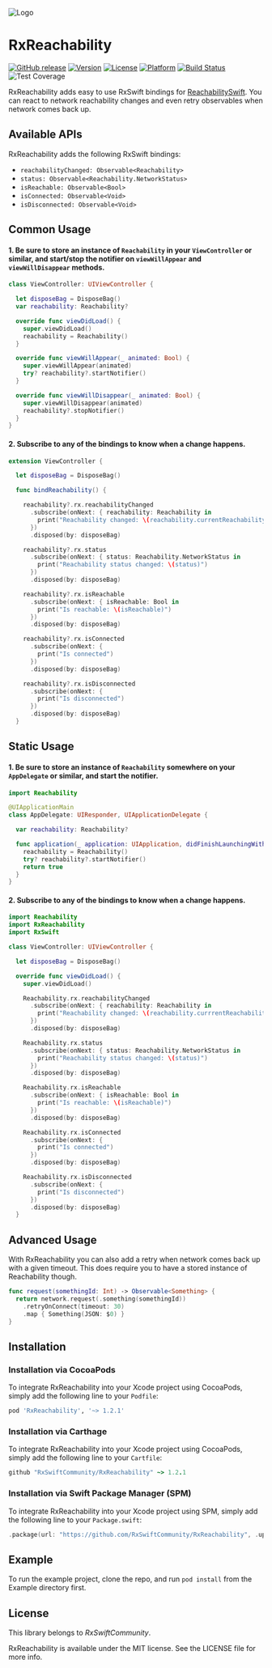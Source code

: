 ![Logo](https://raw.githubusercontent.com/RxSwiftCommunity/RxReachability/master/Assets/Logo.png)

RxReachability
=========
[![GitHub release](https://img.shields.io/github/release/RxSwiftCommunity/rxreachability.svg)](https://github.com/RxSwiftCommunity/rxreachability/releases)
[![Version](https://img.shields.io/cocoapods/v/RxReachability.svg?style=flat)](http://cocoapods.org/pods/RxReachability)
[![License](https://img.shields.io/cocoapods/l/RxReachability.svg?style=flat)](http://cocoapods.org/pods/RxReachability)
[![Platform](https://img.shields.io/cocoapods/p/RxReachability.svg?style=flat)](http://cocoapods.org/pods/RxReachability)
[![Build Status](https://travis-ci.org/RxSwiftCommunity/RxReachability.svg?branch=master)](https://travis-ci.org/RxSwiftCommunity/RxReachability)
![Test Coverage](https://raw.githubusercontent.com/RxSwiftCommunity/RxReachability/master/docs/badge.svg)

RxReachability adds easy to use RxSwift bindings for [ReachabilitySwift](https://github.com/ashleymills/Reachability.swift).
You can react to network reachability changes and even retry observables when network comes back up.

## Available APIs

RxReachability adds the following RxSwift bindings:

- `reachabilityChanged: Observable<Reachability>`
- `status: Observable<Reachability.NetworkStatus>`
- `isReachable: Observable<Bool>`
- `isConnected: Observable<Void>`
- `isDisconnected: Observable<Void>`

## Common Usage

#### 1. Be sure to store an instance of `Reachability` in your `ViewController` or similar, and start/stop the notifier on `viewWillAppear` and `viewWillDisappear` methods.

```swift
class ViewController: UIViewController {

  let disposeBag = DisposeBag()
  var reachability: Reachability?

  override func viewDidLoad() {
    super.viewDidLoad()
    reachability = Reachability()
  }

  override func viewWillAppear(_ animated: Bool) {
    super.viewWillAppear(animated)
    try? reachability?.startNotifier()
  }

  override func viewWillDisappear(_ animated: Bool) {
    super.viewWillDisappear(animated)
    reachability?.stopNotifier()
  }
}

```

#### 2. Subscribe to any of the bindings to know when a change happens.

```swift
extension ViewController {

  let disposeBag = DisposeBag()

  func bindReachability() {

    reachability?.rx.reachabilityChanged
      .subscribe(onNext: { reachability: Reachability in
        print("Reachability changed: \(reachability.currentReachabilityStatus)")
      })
      .disposed(by: disposeBag)

    reachability?.rx.status
      .subscribe(onNext: { status: Reachability.NetworkStatus in
        print("Reachability status changed: \(status)")
      })
      .disposed(by: disposeBag)

    reachability?.rx.isReachable
      .subscribe(onNext: { isReachable: Bool in
        print("Is reachable: \(isReachable)")
      })
      .disposed(by: disposeBag)

    reachability?.rx.isConnected
      .subscribe(onNext: {
        print("Is connected")
      })
      .disposed(by: disposeBag)

    reachability?.rx.isDisconnected
      .subscribe(onNext: {
        print("Is disconnected")
      })
      .disposed(by: disposeBag)
  }
```

## Static Usage

#### 1. Be sure to store an instance of `Reachability` somewhere on your `AppDelegate` or similar, and start the notifier.

```swift
import Reachability

@UIApplicationMain
class AppDelegate: UIResponder, UIApplicationDelegate {

  var reachability: Reachability?

  func application(_ application: UIApplication, didFinishLaunchingWithOptions launchOptions: [UIApplicationLaunchOptionsKey: Any]?) -> Bool {
    reachability = Reachability()
    try? reachability?.startNotifier()
    return true
  }
}

```

#### 2. Subscribe to any of the bindings to know when a change happens.

```swift
import Reachability
import RxReachability
import RxSwift

class ViewController: UIViewController {

  let disposeBag = DisposeBag()

  override func viewDidLoad() {
    super.viewDidLoad()

    Reachability.rx.reachabilityChanged
      .subscribe(onNext: { reachability: Reachability in
        print("Reachability changed: \(reachability.currrentReachabilityStatus)")
      })
      .disposed(by: disposeBag)

    Reachability.rx.status
      .subscribe(onNext: { status: Reachability.NetworkStatus in
        print("Reachability status changed: \(status)")
      })
      .disposed(by: disposeBag)

    Reachability.rx.isReachable
      .subscribe(onNext: { isReachable: Bool in
        print("Is reachable: \(isReachable)")
      })
      .disposed(by: disposeBag)

    Reachability.rx.isConnected
      .subscribe(onNext: {
        print("Is connected")
      })
      .disposed(by: disposeBag)

    Reachability.rx.isDisconnected
      .subscribe(onNext: {
        print("Is disconnected")
      })
      .disposed(by: disposeBag)
  }
```

## Advanced Usage

With RxReachability you can also add a retry when network comes back up with a given timeout.
This does require you to have a stored instance of Reachability though.

```swift
func request(somethingId: Int) -> Observable<Something> {
  return network.request(.something(somethingId))
    .retryOnConnect(timeout: 30)
    .map { Something(JSON: $0) }
}
```

## Installation

### Installation via CocoaPods

To integrate RxReachability into your Xcode project using CocoaPods, simply add the following line to your `Podfile`:

```ruby
pod 'RxReachability', '~> 1.2.1'
```

### Installation via Carthage

To integrate RxReachability into your Xcode project using CocoaPods, simply add the following line to your `Cartfile`:

```ruby
github "RxSwiftCommunity/RxReachability" ~> 1.2.1
```

### Installation via Swift Package Manager (SPM)

To integrate RxReachability into your Xcode project using SPM, simply add the following line to your `Package.swift`:

```swift
.package(url: "https://github.com/RxSwiftCommunity/RxReachability", .upToNextMajor(from: "1.2.1")),
```

## Example

To run the example project, clone the repo, and run `pod install` from the Example directory first.

## License

This library belongs to _RxSwiftCommunity_.

RxReachability is available under the MIT license. See the LICENSE file for more info.
